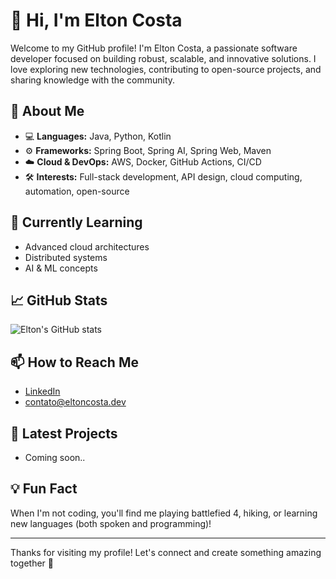 # 👋 Hi, I'm Elton Costa

Welcome to my GitHub profile! I'm Elton Costa, a passionate software developer focused on building robust, scalable, and innovative solutions. I love exploring new technologies, contributing to open-source projects, and sharing knowledge with the community.

## 🚀 About Me

- 💻 **Languages:** Java, Python, Kotlin
- ⚙️ **Frameworks:** Spring Boot, Spring AI, Spring Web, Maven
- ☁️ **Cloud & DevOps:** AWS, Docker, GitHub Actions, CI/CD
- 🛠️ **Interests:** Full-stack development, API design, cloud computing, automation, open-source

## 🌱 Currently Learning

- Advanced cloud architectures
- Distributed systems
- AI & ML concepts

## 📈 GitHub Stats

![Elton's GitHub stats](https://github-readme-stats.vercel.app/api?username=eltonacosta&show_icons=true&theme=radical)

## 📫 How to Reach Me

- [LinkedIn](https://www.linkedin.com/in/eltoncostadev/)
- [contato@eltoncosta.dev](mailto:contatoeltonacosta@gmail.com)

## 📝 Latest Projects
<!-- - [Project 1](https://github.com/eltonc0stadev/project1): Short description of project 1. -->

- Coming soon..

## 💡 Fun Fact

When I'm not coding, you'll find me playing battlefied 4, hiking, or learning new languages (both spoken and programming)!

---

Thanks for visiting my profile! Let's connect and create something amazing together 🚀
